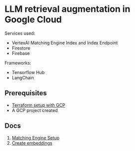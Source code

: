 # LLM retrieval augmentation in Google Cloud

Services used:

- VertexAI Matching Engine Index and Index Endpoint
- Firestore
- Firebase

Frameworks:

- Tensorflow Hub
- LangChain

## Prerequisites

- [Terraform setup with GCP](https://cloud.google.com/docs/terraform)
- A GCP project created

## Docs

1. [Matching Engine Setup](/docs/1_matching_engine.md)
2. [Create embeddings](/docs/2_create_embeddings.md)
